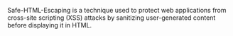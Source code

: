 Safe-HTML-Escaping is a technique used to protect web applications from cross-site scripting (XSS) attacks by sanitizing user-generated content before displaying it in HTML.
